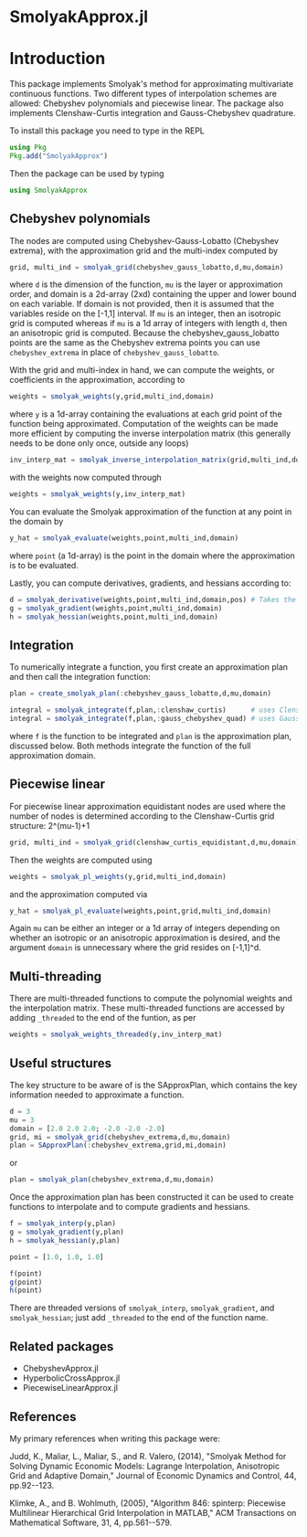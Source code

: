 # SmolyakApprox.jl

Introduction
============

This package implements Smolyak's method for approximating multivariate continuous functions.  Two different types of interpolation schemes are allowed: Chebyshev polynomials and piecewise linear. The package also implements Clenshaw-Curtis integration and Gauss-Chebyshev quadrature.

To install this package you need to type in the REPL

```julia
using Pkg
Pkg.add("SmolyakApprox")
```

Then the package can be used by typing

```julia
using SmolyakApprox
```

Chebyshev polynomials
---------------------

The nodes are computed using Chebyshev-Gauss-Lobatto (Chebyshev extrema), with the approximation grid and the multi-index computed by

```julia
grid, multi_ind = smolyak_grid(chebyshev_gauss_lobatto,d,mu,domain)
```

where `d` is the dimension of the function, `mu` is the layer or approximation order, and domain is a 2d-array (2xd) containing the upper and lower bound on each variable.  If domain is not provided, then it is assumed that the variables reside on the [-1,1] interval.  If `mu` is an integer, then an isotropic grid is computed whereas if `mu` is a 1d array of integers with length `d`, then an anisotropic grid is computed.  Because the chebyshev_gauss_lobatto points are the same as the Chebyshev extrema points you can use `chebyshev_extrema` in place of `chebyshev_gauss_lobatto`. 

With the grid and multi-index in hand, we can compute the weights, or coefficients in the approximation, according to

```julia
weights = smolyak_weights(y,grid,multi_ind,domain)
```

where `y` is a 1d-array containing the evaluations at each grid point of the function being approximated.  Computation of the weights can be made more efficient by computing the inverse interpolation matrix (this generally needs to be done only once, outside any loops)

```julia
inv_interp_mat = smolyak_inverse_interpolation_matrix(grid,multi_ind,domain)
```

with the weights now computed through

```julia
weights = smolyak_weights(y,inv_interp_mat)
```

You can evaluate the Smolyak approximation of the function at any point in the domain by

```julia
y_hat = smolyak_evaluate(weights,point,multi_ind,domain)
```

where `point` (a 1d-array) is the point in the domain where the approximation is to be evaluated.

Lastly, you can compute derivatives, gradients, and hessians according to:

```julia
d = smolyak_derivative(weights,point,multi_ind,domain,pos) # Takes the derivative with respect to variable 'pos'
g = smolyak_gradient(weights,point,multi_ind,domain)
h = smolyak_hessian(weights,point,multi_ind,domain)
```

Integration
-----------

To numerically integrate a function, you first create an approximation plan and then call the integration function:

```julia
plan = create_smolyak_plan(:chebyshev_gauss_lobatto,d,mu,domain)

integral = smolyak_integrate(f,plan,:clenshaw_curtis)      # uses Clenshaw-Curtis
integral = smolyak_integrate(f,plan,:gauss_chebyshev_quad) # uses Gauss-Chebyshev quadrature
```
where `f` is the function to be integrated and `plan` is the approximation plan, discussed below.  Both methods integrate the function of the full approximation domain.

Piecewise linear
----------------

For piecewise linear approximation equidistant nodes are used where the number of nodes is determined according to the Clenshaw-Curtis grid structure: 2^(mu-1)+1

```julia
grid, multi_ind = smolyak_grid(clenshaw_curtis_equidistant,d,mu,domain)
```

Then the weights are computed using

```julia
weights = smolyak_pl_weights(y,grid,multi_ind,domain)
```

and the approximation computed via

```julia
y_hat = smolyak_pl_evaluate(weights,point,grid,multi_ind,domain)
```

Again `mu` can be either an integer or a 1d array of integers depending on whether an isotropic or an anisotropic approximation is desired, and the argument `domain` is unnecessary where the grid resides on [-1,1]^d.

Multi-threading
---------------

There are multi-threaded functions to compute the polynomial weights and the interpolation matrix.  These multi-threaded functions are accessed by adding `_threaded` to the end of the funtion, as per

```julia
weights = smolyak_weights_threaded(y,inv_interp_mat)
```

Useful structures
-----------------

The key structure to be aware of is the SApproxPlan, which contains the key information needed to approximate a function.

```julia
d = 3
mu = 3
domain = [2.0 2.0 2.0; -2.0 -2.0 -2.0]
grid, mi = smolyak_grid(chebyshev_extrema,d,mu,domain)
plan = SApproxPlan(:chebyshev_extrema,grid,mi,domain)
```
or
```julia
plan = smolyak_plan(chebyshev_extrema,d,mu,domain)
```

Once the approximation plan has been constructed it can be used to create functions to interpolate and to compute gradients and hessians.

```julia
f = smolyak_interp(y,plan)
g = smolyak_gradient(y,plan)
h = smolyak_hessian(y,plan)

point = [1.0, 1.0, 1.0]

f(point)
g(point)
h(point)
```

There are threaded versions of `smolyak_interp`, `smolyak_gradient`, and `smolyak_hessian`; just add `_threaded` to the end of the function name.

Related packages
----------------

- ChebyshevApprox.jl
- HyperbolicCrossApprox.jl
- PiecewiseLinearApprox.jl

References
----------

My primary references when writing this package were:

Judd, K., Maliar, L., Maliar, S., and R. Valero, (2014), "Smolyak Method for Solving Dynamic Economic Models: Lagrange Interpolation, Anisotropic Grid and Adaptive Domain," Journal of Economic Dynamics and Control, 44, pp.92--123.

Klimke, A., and B. Wohlmuth, (2005), "Algorithm 846: spinterp: Piecewise Multilinear Hierarchical Grid Interpolation in MATLAB," ACM Transactions on Mathematical Software, 31, 4, pp.561--579.
